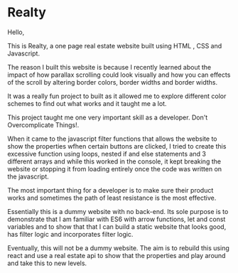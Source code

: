 # Realty
Hello,

This is Realty, a one page real estate website built using HTML , CSS and Javascript.

The reason I built this website is because I recently learned about the impact of how parallax scrolling could look visually and how you can effects of the scroll by altering border colors, border widths and border widths.

It was a really fun project to built as it allowed me to explore different color schemes to find out what works and it taught me a lot.

This project taught me one very important skill as a developer. Don't Overcomplicate Things!.

When it came to the javascript filter functions that allows the website to show the properties wfhen certain buttons are clicked, I tried to create this excessive function using loops, nested if and else statements and 3 different arrays and while this worked in the console, it kept breaking the website or stopping it from loading entirely once the code was written on the javascript.

The most important thing for a developer is to make sure their product works and sometimes the path of least resistance is the most effective.

Essentially this is a dummy website with no back-end. Its sole purpose is to demonstrate that I am familiar with ES6 with arrow functions, let and const variables and to show that that I can build a static website that looks good, has filter logic and incorporates filter logic.

Eventually, this will not be a dummy website. The aim is to rebuild this using react and use a real estate api to show that the properties and play around and take this to new levels.

